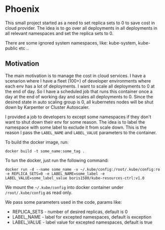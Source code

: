 # Phoenix
This small project started as a need to set replica sets to 0 to save cost in cloud provider. The idea is to go over all deployments in all deployments in all relevant namespaces and set the replica sets to 0.

There are some ignored system namespaces, like: kube-system, kube-public etc ..

## Motivation
The main motivation is to manage the cost in cloud services.
I have a scenarion where I have a fleet (100+) of developer environments where each env has a lot of deployments.
I want to scale all deployments to 0 at the end of day. So I have a scheduled job that runs this container once a day at the end of working day and scales all deployments to 0.
Since the desired state in auto scaling group is 0, all kubernetes nodes will be shut down by Karpenter or Cluster Autoscaler.

I provided a job to developers to except some namespaces if they don't want to shut down their env for some reason.
The idea is to label the namespace with some label to exclude it from scale down. This is the reason I pass the `LABEL_NAME` and `LABEL_VALUE` parameters to the container.

To build the docker image, run:
```
docker build -t some_name:some_tag .
```

To tun the docker, just run the following command:

```
docker run -d --name some_name -v ~/.kube/config:/root/.kube/config:ro -e REPLICA_SETS=0 -e LABEL_NAME=some_label -e LABEL_VALUE=some_label_value boris1580/kube-resources-ctrl:v1.0
```
We mount the `~/.kube/config` into docker container under `/root/.kube/config` as read only.

We pass some parameters used in the code, params like:
* REPLICA_SETS - number of desired replicas, default is 0
* LABEL_NAME - label for excepted namespaces, default is exception
* LABEL_VALUE - label value for excepted namespaces, default is true


